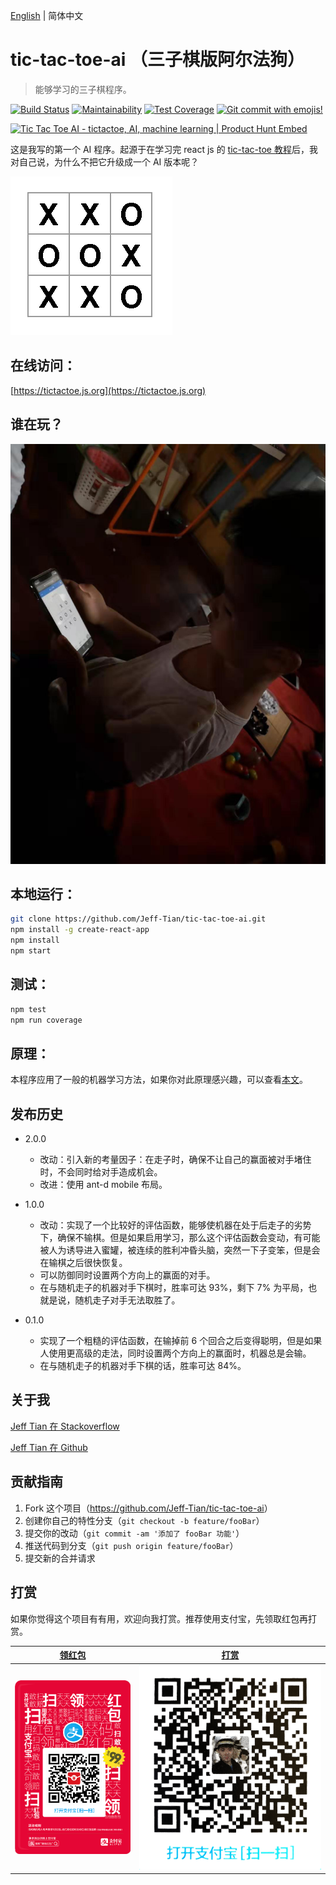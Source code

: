 [English](./README.en.md) | 简体中文

# tic-tac-toe-ai （三子棋版阿尔法狗）

> 能够学习的三子棋程序。

[![Build Status](https://travis-ci.org/Jeff-Tian/tic-tac-toe-ai.svg?branch=master)](https://travis-ci.org/Jeff-Tian/tic-tac-toe-ai)
[![Maintainability](https://api.codeclimate.com/v1/badges/57d198bf961c94ea3b22/maintainability)](https://codeclimate.com/github/Jeff-Tian/tic-tac-toe-ai/maintainability)
[![Test Coverage](https://api.codeclimate.com/v1/badges/57d198bf961c94ea3b22/test_coverage)](https://codeclimate.com/github/Jeff-Tian/tic-tac-toe-ai/test_coverage)
[![Git commit with emojis!](https://img.shields.io/badge/gitmoji-git%20commit%20with%20emojis!-brightgreen.svg)](https://gitmoji.js.org)

<a href="https://www.producthunt.com/posts/tic-tac-toe-ai?utm_source=badge-featured&utm_medium=badge&utm_souce=badge-tic-tac-toe-ai" target="_blank"><img src="https://api.producthunt.com/widgets/embed-image/v1/featured.svg?post_id=162916&theme=dark" alt="Tic Tac Toe AI - tictactoe, AI, machine learning | Product Hunt Embed" style="width: 250px; height: 54px;" width="250px" height="54px" /></a>

这是我写的第一个 AI 程序。起源于在学习完 react js 的 [tic-tac-toe 教程](https://reactjs.org/tutorial/tutorial.html)后，我对自己说，为什么不把它升级成一个 AI 版本呢？

[![截图](public/images/screenshot.png)](https://tictactoe.js.org)

## 在线访问：

[https://tictactoe.js.org](https://tictactoe.js.org)

## 谁在玩？

![](./public/images/baojiahao.jpeg)

## 本地运行：

```bash
git clone https://github.com/Jeff-Tian/tic-tac-toe-ai.git
npm install -g create-react-app
npm install
npm start
```

## 测试：

```bash
npm test
npm run coverage
```

## 原理：

本程序应用了一般的机器学习方法，如果你对此原理感兴趣，可以查看[本文](./doc/原理.md)。

## 发布历史

- 2.0.0

  - 改动：引入新的考量因子：在走子时，确保不让自己的赢面被对手堵住时，不会同时给对手造成机会。
  - 改进：使用 ant-d mobile 布局。

- 1.0.0

  - 改动：实现了一个比较好的评估函数，能够使机器在处于后走子的劣势下，确保不输棋。但是如果启用学习，那么这个评估函数会变动，有可能被人为诱导进入蜜罐，被连续的胜利冲昏头脑，突然一下子变笨，但是会在输棋之后很快恢复。
  - 可以防御同时设置两个方向上的赢面的对手。
  - 在与随机走子的机器对手下棋时，胜率可达 93%，剩下 7% 为平局，也就是说，随机走子对手无法取胜了。

- 0.1.0
  - 实现了一个粗糙的评估函数，在输掉前 6 个回合之后变得聪明，但是如果人使用更高级的走法，同时设置两个方向上的赢面时，机器总是会输。
  - 在与随机走子的机器对手下棋的话，胜率可达 84%。

## 关于我

[Jeff Tian 在 Stackoverflow](https://stackoverflow.com/users/769900/jeff-tian)

[Jeff Tian 在 Github](https://github.com/Jeff-Tian)

## 贡献指南

1. Fork 这个项目（<https://github.com/Jeff-Tian/tic-tac-toe-ai>）
2. 创建你自己的特性分支（`git checkout -b feature/fooBar`）
3. 提交你的改动（`git commit -am '添加了 fooBar 功能'`）
4. 推送代码到分支（`git push origin feature/fooBar`）
5. 提交新的合并请求

## 打赏

如果你觉得这个项目有有用，欢迎向我打赏。推荐使用支付宝，先领取红包再打赏。

| [领红包](alipayqr://platformapi/startapp?saId=10000007&qrcode=https%3A%2F%2Fjeff-tian.github.io%2Ftic-tac-toe-ai%2Fstatic%2Fmedia%2Falipay-red-package.5cd76bdb.png) | [打赏](alipayqr://platformapi/startapp?saId=10000007&qrcode=https%3A%2F%2Fraw.githubusercontent.com%2FJeff-Tian%2Ftic-tac-toe-ai%2Fmaster%2Fpublic%2Fimages%2Falipay-receive-money.jpg) |
| -------------------------------------------------------------------------------------------------------------------------------------------------------------------- | --------------------------------------------------------------------------------------------------------------------------------------------------------------------------------------- |
| ![支付宝红包码](./public/images/alipay-red-package.png)                                                                                                              | ![支付宝收钱码](./public/images/alipay-receive-money.jpg)                                                                                                                               |
